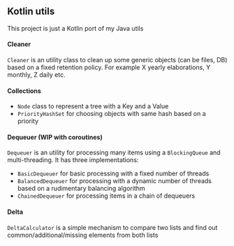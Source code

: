## Kotlin utils

This project is just a Kotlin port of my Java utils

#### Cleaner

`Cleaner` is an utility class to clean up some generic objects (can be files, DB) based on a fixed retention policy.
For example X yearly elaborations, Y monthly, Z daily etc.

#### Collections

* `Node` class to represent a tree with a Key and a Value
* `PriorityHashSet` for choosing objects with same hash based on a priority

#### Dequeuer (WIP with coroutines)

`Dequeuer` is an utility for processing many items using a `BlockingQueue` and multi-threading.
It has three implementations:
* `BasicDequeuer` for basic processing with a fixed number of threads
* `BalancedDequeuer` for processing with a dynamic number of threads based on a rudimentary balancing algorithm
* `ChainedDequeuer` for processing items in a chain of dequeuers


#### Delta

`DeltaCalculator` is a simple mechanism to compare two lists and find out common/additional/missing elements from both lists
